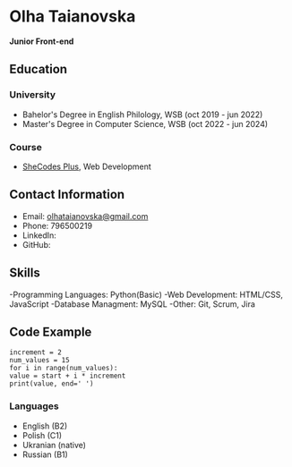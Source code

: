 # __Olha Taianovska__
__Junior Front-end__ 

## __Education__
### __University__
- Bahelor's Degree in English Philology, WSB (oct 2019 - jun 2022)
- Master's Degree in Computer Science, WSB (oct 2022 - jun 2024)
### __Course__ 
- [SheCodes Plus](https://www.shecodes.io/certificates/207b31a5c0d0837b5ee0d6dd6350bd81), Web Development

## __Contact Information__
- Email: olhataianovska@gmail.com 
- Phone: 796500219
- LinkedIn:
- GitHub:

## __Skills__
-Programming Languages: Python(Basic)
-Web Development: HTML/CSS, JavaScript
-Database Managment: MySQL 
-Other: Git, Scrum, Jira

## __Code Example__
```  start = 15
increment = 2
num_values = 15
for i in range(num_values):
value = start + i * increment
print(value, end=' ') 
```
### __Languages__
- English (B2)
- Polish (C1)
- Ukranian (native)
- Russian (B1) 

